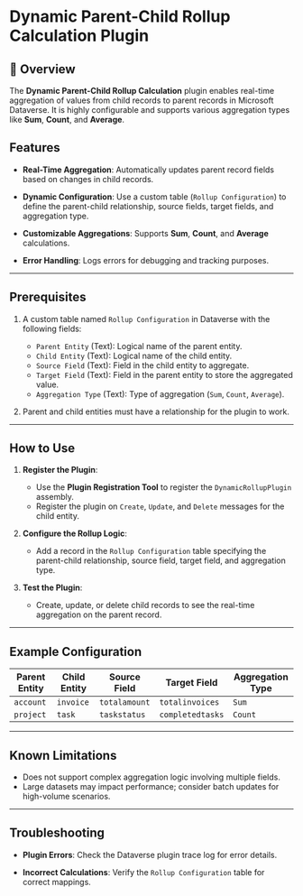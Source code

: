 # Dynamic Parent-Child Rollup Calculation Plugin

## 📄 Overview

The **Dynamic Parent-Child Rollup Calculation** plugin enables real-time aggregation of values from child records to parent records in Microsoft Dataverse. It is highly configurable and supports various aggregation types like **Sum**, **Count**, and **Average**.

## Features

- **Real-Time Aggregation**:
  Automatically updates parent record fields based on changes in child records.
  
- **Dynamic Configuration**:
  Use a custom table (`Rollup Configuration`) to define the parent-child relationship, source fields, target fields, and aggregation type.

- **Customizable Aggregations**:
  Supports **Sum**, **Count**, and **Average** calculations.

- **Error Handling**:
  Logs errors for debugging and tracking purposes.

---

## Prerequisites

1. A custom table named `Rollup Configuration` in Dataverse with the following fields:
   - `Parent Entity` (Text): Logical name of the parent entity.
   - `Child Entity` (Text): Logical name of the child entity.
   - `Source Field` (Text): Field in the child entity to aggregate.
   - `Target Field` (Text): Field in the parent entity to store the aggregated value.
   - `Aggregation Type` (Text): Type of aggregation (`Sum`, `Count`, `Average`).

2. Parent and child entities must have a relationship for the plugin to work.

---

## How to Use

1. **Register the Plugin**:
   - Use the **Plugin Registration Tool** to register the `DynamicRollupPlugin` assembly.
   - Register the plugin on `Create`, `Update`, and `Delete` messages for the child entity.

2. **Configure the Rollup Logic**:
   - Add a record in the `Rollup Configuration` table specifying the parent-child relationship, source field, target field, and aggregation type.

3. **Test the Plugin**:
   - Create, update, or delete child records to see the real-time aggregation on the parent record.

---

## Example Configuration

| Parent Entity | Child Entity     | Source Field | Target Field   | Aggregation Type |
|---------------|------------------|--------------|----------------|------------------|
| `account`     | `invoice`        | `totalamount`| `totalinvoices`| `Sum`            |
| `project`     | `task`           | `taskstatus` | `completedtasks`| `Count`         |

---

## Known Limitations

- Does not support complex aggregation logic involving multiple fields.
- Large datasets may impact performance; consider batch updates for high-volume scenarios.

---

## Troubleshooting

- **Plugin Errors**:
  Check the Dataverse plugin trace log for error details.

- **Incorrect Calculations**:
  Verify the `Rollup Configuration` table for correct mappings.
